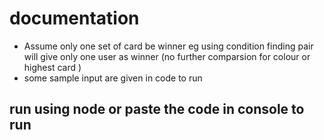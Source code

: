 #  documentation
- Assume only one set of card be winner 
    eg using condition finding pair will give only one user as winner (no further comparsion for colour or           highest card )
- some sample input are given in code to run 

## run using node or paste the code in console to run 
